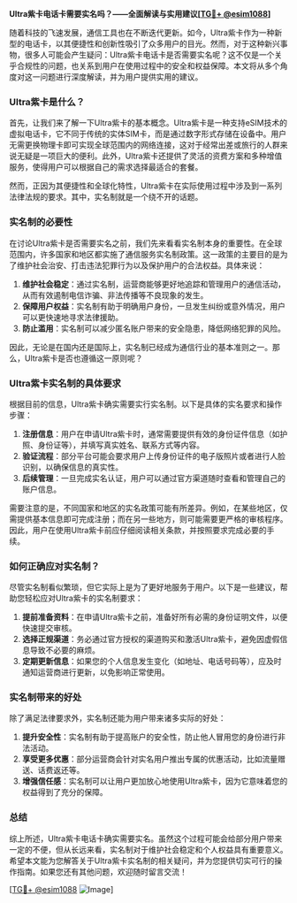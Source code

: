 **Ultra紫卡电话卡需要实名吗？——全面解读与实用建议[[TG💪+ @esim1088](https://t.me/s/esim1088)]**

随着科技的飞速发展，通信工具也在不断迭代更新。如今，Ultra紫卡作为一种新型的电话卡，以其便捷性和创新性吸引了众多用户的目光。然而，对于这种新兴事物，很多人可能会产生疑问：Ultra紫卡电话卡是否需要实名呢？这不仅是一个关乎合规性的问题，也关系到用户在使用过程中的安全和权益保障。本文将从多个角度对这一问题进行深度解读，并为用户提供实用的建议。

### Ultra紫卡是什么？

首先，让我们来了解一下Ultra紫卡的基本概念。Ultra紫卡是一种支持eSIM技术的虚拟电话卡，它不同于传统的实体SIM卡，而是通过数字形式存储在设备中。用户无需更换物理卡即可实现全球范围内的网络连接，这对于经常出差或旅行的人群来说无疑是一项巨大的便利。此外，Ultra紫卡还提供了灵活的资费方案和多种增值服务，使得用户可以根据自己的需求选择最适合的套餐。

然而，正因为其便捷性和全球化特性，Ultra紫卡在实际使用过程中涉及到一系列法律法规的要求。其中，实名制就是一个绕不开的话题。

### 实名制的必要性

在讨论Ultra紫卡是否需要实名之前，我们先来看看实名制本身的重要性。在全球范围内，许多国家和地区都实施了通信服务实名制政策。这一政策的主要目的是为了维护社会治安、打击违法犯罪行为以及保护用户的合法权益。具体来说：

1. **维护社会稳定**：通过实名制，运营商能够更好地追踪和管理用户的通信活动，从而有效遏制电信诈骗、非法传播等不良现象的发生。
2. **保障用户权益**：实名制有助于明确用户身份，一旦发生纠纷或意外情况，用户可以更快速地寻求法律援助。
3. **防止滥用**：实名制可以减少匿名账户带来的安全隐患，降低网络犯罪的风险。

因此，无论是在国内还是国际上，实名制已经成为通信行业的基本准则之一。那么，Ultra紫卡是否也遵循这一原则呢？

### Ultra紫卡实名制的具体要求

根据目前的信息，Ultra紫卡确实需要实行实名制。以下是具体的实名要求和操作步骤：

1. **注册信息**：用户在申请Ultra紫卡时，通常需要提供有效的身份证件信息（如护照、身份证等），并填写真实姓名、联系方式等内容。
2. **验证流程**：部分平台可能会要求用户上传身份证件的电子版照片或者进行人脸识别，以确保信息的真实性。
3. **后续管理**：一旦完成实名认证，用户可以通过官方渠道随时查看和管理自己的账户信息。

需要注意的是，不同国家和地区的实名政策可能有所差异。例如，在某些地区，仅需提供基本信息即可完成注册；而在另一些地方，则可能需要更严格的审核程序。因此，用户在使用Ultra紫卡前应仔细阅读相关条款，并按照要求完成必要的手续。

### 如何正确应对实名制？

尽管实名制看似繁琐，但它实际上是为了更好地服务于用户。以下是一些建议，帮助您轻松应对Ultra紫卡的实名制要求：

1. **提前准备资料**：在申请Ultra紫卡之前，准备好所有必需的身份证明文件，以便快速提交审核。
2. **选择正规渠道**：务必通过官方授权的渠道购买和激活Ultra紫卡，避免因虚假信息导致不必要的麻烦。
3. **定期更新信息**：如果您的个人信息发生变化（如地址、电话号码等），应及时通知运营商进行更新，以免影响正常使用。

### 实名制带来的好处

除了满足法律要求外，实名制还能为用户带来诸多实际的好处：

1. **提升安全性**：实名制有助于提高账户的安全性，防止他人冒用您的身份进行非法活动。
2. **享受更多优惠**：部分运营商会针对实名用户推出专属的优惠活动，比如流量赠送、话费返还等。
3. **增强信任感**：实名制可以让用户更加放心地使用Ultra紫卡，因为它意味着您的权益得到了充分的保障。

### 总结

综上所述，Ultra紫卡电话卡确实需要实名。虽然这个过程可能会给部分用户带来一定的不便，但从长远来看，实名制对于维护社会稳定和个人权益具有重要意义。希望本文能为您解答关于Ultra紫卡实名制的相关疑问，并为您提供切实可行的操作指南。如果您还有其他问题，欢迎随时留言交流！

[[TG💪+ @esim1088](https://t.me/s/esim1088) ![Image](https://i.postimg.cc/4NQfJmqS/Snipaste-2025-05-13-00-14-12.png)]